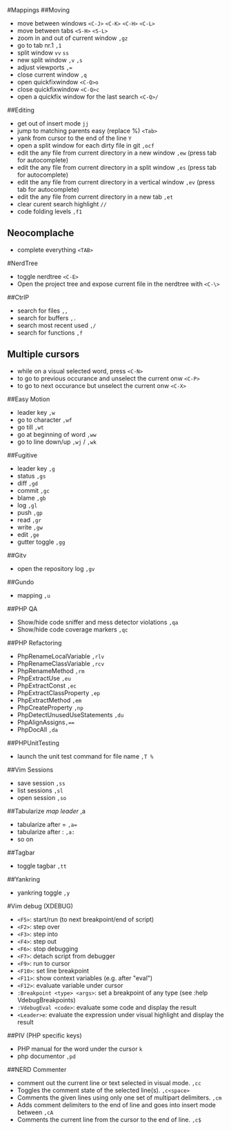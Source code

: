 #Mappings
##Moving
* move between windows `<C-J>` `<C-K>` `<C-H>` `<C-L>`
* move between tabs `<S-H>` `<S-L>`
* zoom in and out of current window `,gz`
* go to tab nr.1 `,1`
* split window `vv` `ss`
* new split window `,v` `,s`
* adjust viewports `,=`
* close current window `,q`
* open quickfixwindow `<C-Q>o`
* close quickfixwindow `<C-Q>c`
* open a quickfix window for the last search `<C-Q>/`

##Editing
* get out of insert mode `jj`
* jump to matching parents easy (replace %) `<Tab>`
* yank from cursor to the end of the line `Y`
* open a split window for each dirty file in git `,ocf`
* edit the any file from current directory in a new window `,ew`  (press tab for autocomplete)
* edit the any file from current directory in a split window `,es` (press tab for autocomplete)
* edit the any file from current directory in a vertical window `,ev` (press tab for autocomplete)
* edit the any file from current directory in a new tab `,et`
* clear curent search highlight `//`
* code folding levels `,f1`

## Neocomplache
* complete everything `<TAB>`

#NerdTree
* toggle nerdtree `<C-E>`
* Open the project tree and expose current file in the nerdtree with `<C-\>`

##CtrlP
* search for files `,,`
* search for buffers `,.`
* search most recent used `,/`
* search for functions `,f`

## Multiple cursors
* while on a visual selected word, press `<C-N>`
* to go to previous occurance and unselect the current onw `<C-P>`
* to go to next occurance but unselect the current onw `<C-X>`

##Easy Motion
* leader key `,w`
* go to character `,wf`
* go till `,wt`
* go at beginning of word `,ww`
* go to line down/up `,wj` / `,wk`

##Fugitive

* leader key `,g`
* status `,gs` 
* diff `,gd` 
* commit `,gc` 
* blame `,gb` 
* log `,gl` 
* push `,gp` 
* read `,gr` 
* write `,gw` 
* edit `,ge` 
* gutter toggle  `,gg` 

##Gitv 
* open the repository log `,gv`

##Gundo
* mapping `,u`

##PHP QA
* Show/hide code sniffer and mess detector violations `,qa`  
* Show/hide code coverage markers `,qc`  

##PHP Refactoring
* PhpRenameLocalVariable `,rlv`
* PhpRenameClassVariable `,rcv`
* PhpRenameMethod `,rm`
* PhpExtractUse `,eu`
* PhpExtractConst `,ec`
* PhpExtractClassProperty `,ep`
* PhpExtractMethod `,em`
* PhpCreateProperty `,np`
* PhpDetectUnusedUseStatements `,du`
* PhpAlignAssigns`,==`
* PhpDocAll `,da`

##PHPUnitTesting 
* launch the unit test command for file name `,T %`

##Vim Sessions
* save session `,ss`
* list sessions `,sl`
* open session `,so`

##Tabularize
*map leader* ,a
* tabularize after = `,a=`
* tabularize after : `,a:`
* so on

##Tagbar
* toggle tagbar `,tt`

##Yankring
* yankring toggle `,y`

#Vim debug (XDEBUG)
 * `<F5>`: start/run (to next breakpoint/end of script)
 * `<F2>`: step over
 * `<F3>`: step into
 * `<F4>`: step out
 * `<F6>`: stop debugging
 * `<F7>`: detach script from debugger
 * `<F9>`: run to cursor
 * `<F10>`: set line breakpoint
 * `<F11>`: show context variables (e.g. after "eval")
 * `<F12>`: evaluate variable under cursor
 * `:Breakpoint <type> <args>`: set a breakpoint of any type (see :help
    VdebugBreakpoints)
 * `:VdebugEval <code>`: evaluate some code and display the result
 * `<Leader>e`: evaluate the expression under visual highlight and display the result

##PIV (PHP specific keys)
* PHP manual for the word under the cursor  `k` 
* php documentor `,pd`

##NERD Commenter

* comment out the current line or text selected in visual mode. `,cc`
* Toggles the comment state of the selected line(s). `,c<space>`
* Comments the given lines using only one set of multipart delimiters. `,cm`
* Adds comment delimiters to the end of line and goes into insert mode between `,cA`
* Comments the current line from the cursor to the end of line.  `,c$`


